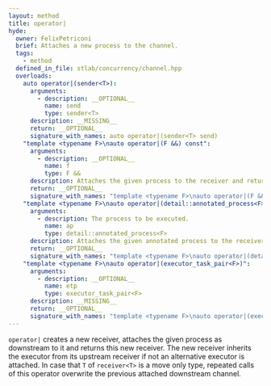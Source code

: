 ```yaml
---
layout: method
title: operator|
hyde:
  owner: FelixPetriconi
  brief: Attaches a new process to the channel.
  tags:
    - method
  defined_in_file: stlab/concurrency/channel.hpp
  overloads:
    auto operator|(sender<T>):
      arguments:
        - description: __OPTIONAL__
          name: send
          type: sender<T>
      description: __MISSING__
      return: __OPTIONAL__
      signature_with_names: auto operator|(sender<T> send)
    "template <typename F>\nauto operator|(F &&) const":
      arguments:
        - description: __OPTIONAL__
          name: f
          type: F &&
      description: Attaches the given process to the receiver and returns a new receiver. It can either be a function object with a single parameter or a process that has an `await()` and a `yield()` method. L-value processes can be attached when they are wrapped within `std::reference_wrapper`.
      return: __OPTIONAL__
      signature_with_names: "template <typename F>\nauto operator|(F && f) const"
    "template <typename F>\nauto operator|(detail::annotated_process<F>)":
      arguments:
        - description: The process to be executed.
          name: ap
          type: detail::annotated_process<F>
      description: Attaches the given annotated process to the receiver and returns a new receiver. It can either be a function object with a single parameter or a process that follows this signature. An `annotated_process` should not be explicitly instantiated but it gets implicitly created as soon as one combines a function object with an `operator&` and an `executor` or a `buffer_size` or both. L-value processes can be attached when they are wrapped within `std::reference_wrapper`.
      return: __OPTIONAL__
      signature_with_names: "template <typename F>\nauto operator|(detail::annotated_process<F> ap)"
    "template <typename F>\nauto operator|(executor_task_pair<F>)":
      arguments:
        - description: __OPTIONAL__
          name: etp
          type: executor_task_pair<F>
      description: __MISSING__
      return: __OPTIONAL__
      signature_with_names: "template <typename F>\nauto operator|(executor_task_pair<F> etp)"
---
```


`operator|` creates a new receiver, attaches the given process as downstream to it and returns this new receiver. The new receiver inherits the executor from its upstream receiver if not an alternative executor is attached. In case that `T` of `receiver<T>` is a move only type, repeated calls of this operator overwrite the previous attached downstream channel.